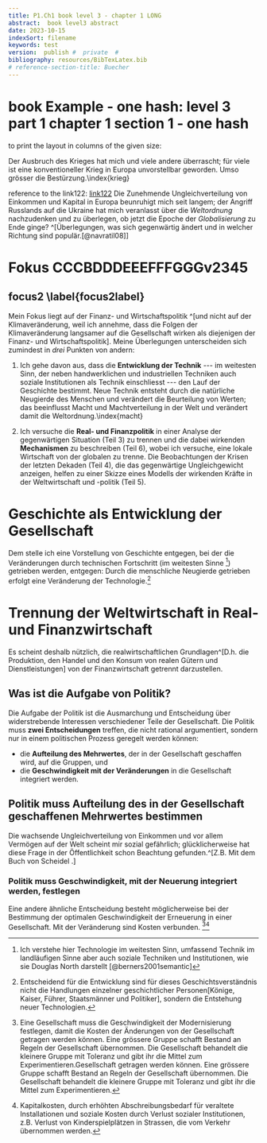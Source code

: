 ```yaml
---
title: P1.Ch1 book level 3 - chapter 1 LONG
abstract:  book level3 abstract
date: 2023-10-15
indexSort: filename
keywords: test
version:  publish #  private  #
bibliography: resources/BibTexLatex.bib
# reference-section-title: Buecher
---
```


# book Example - one hash: level  3  part 1 chapter 1 section 1 - one hash

to print the layout in columns of the given size: 



Der Ausbruch des Krieges hat mich und viele andere überrascht; für viele ist eine konventioneller Krieg in Europa unvorstellbar geworden. Umso grösser die Bestürzung.\index{krieg}

reference to the link122: [link122](#p1ch2s2)
Die Zunehmende Ungleichverteilung von Einkommen und Kapital in Europa beunruhigt mich seit langem; der Angriff Russlands auf die Ukraine hat mich veranlasst über die *Weltordnung* nachzudenken und zu überlegen, ob jetzt die Epoche der *Globalisierung* zu Ende ginge? ^[Überlegungen, was sich gegenwärtig ändert und in welcher Richtung sind populär.[@navratil08]]

<!-- [@häring; @harari].] -->

# Fokus CCCBDDDEEEFFFGGGv2345
## focus2 \label{focus2label}

Mein Fokus liegt auf der Finanz- und Wirtschaftspolitik ^[und nicht auf der Klimaveränderung, weil ich annehme, dass die Folgen der Klimaveränderung langsamer auf die Gesellschaft wirken als diejenigen der Finanz- und Wirtschaftspolitik]. Meine Überlegungen unterscheiden sich zumindest in *drei* Punkten von andern:

1. Ich gehe davon aus, dass die **Entwicklung der Technik** --- im weitesten Sinn, der neben handwerklichen und industriellen Techniken auch soziale Institutionen als Technik einschliesst --- den Lauf der Geschichte bestimmt. Neue Technik entsteht durch die natürliche Neugierde des Menschen und verändert die Beurteilung von Werten; das beeinflusst Macht und Machtverteilung in der Welt und verändert damit die Weltordnung.\index{macht}

2. Ich versuche die **Real- und Finanzpolitik** in einer Analyse der gegenwärtigen Situation (Teil 3) zu trennen und die dabei wirkenden **Mechanismen** zu beschreiben (Teil 6), wobei ich versuche, eine lokale Wirtschaft von der globalen zu trenne. Die Beobachtungen der Krisen der letzten Dekaden (Teil 4), die das gegenwärtige Ungleichgewicht anzeigen, helfen zu einer Skizze eines Modells der wirkenden Kräfte in der Weltwirtschaft und -politik (Teil 5).

# Geschichte als Entwicklung der Gesellschaft

Dem stelle ich eine Vorstellung von Geschichte entgegen, bei der die Veränderungen durch technischen Fortschritt (im weitesten Sinne [^north]) getrieben werden, entgegen: Durch die menschliche Neugierde getrieben erfolgt eine Veränderung der Technologie.[^kaiser]

[^north]: Ich verstehe hier Technologie im weitesten Sinn, umfassend Technik im landläufigen Sinne aber auch soziale Techniken und Institutionen, wie sie Douglas North darstellt [@berners2001semantic]

[^kaiser]: Entscheidend für die Entwicklung sind für dieses Geschichtsverständnis nicht die Handlungen einzelner geschichtlicher Personen[Könige, Kaiser, Führer, Staatsmänner und Politiker], sondern die Entstehung neuer Technologien.
 

# Trennung der Weltwirtschaft in Real- und Finanzwirtschaft

 

Es scheint deshalb nützlich, die realwirtschaftlichen Grundlagen^[D.h. die Produktion, den Handel und den Konsum von realen Gütern und Dienstleistungen] von der Finanzwirtschaft getrennt darzustellen.

## Was ist die Aufgabe von Politik?

Die Aufgabe der Politik ist die Ausmarchung und Entscheidung über widerstrebende Interessen verschiedener Teile der Gesellschaft.
Die Politik muss **zwei Entscheidungen** treffen, die nicht rational argumentiert, sondern nur in einem politischen Prozess geregelt werden können:

- die **Aufteilung des Mehrwertes**, der in der Gesellschaft geschaffen wird, auf die Gruppen, und
- die **Geschwindigkeit mit der Veränderungen** in die Gesellschaft integriert werden.

## Politik muss Aufteilung des in der Gesellschaft geschaffenen Mehrwertes bestimmen
Die wachsende Ungleichverteilung von Einkommen und vor allem Vermögen auf der Welt scheint mir sozial gefährlich; glücklicherweise hat diese Frage in der Öffentlichkeit schon Beachtung gefunden.^[Z.B. Mit dem Buch von Scheidel .]



### Politik muss Geschwindigkeit, mit der Neuerung integriert werden, festlegen
Eine andere ähnliche Entscheidung besteht möglicherweise bei der Bestimmung der optimalen Geschwindigkeit der Erneuerung in einer Gesellschaft. Mit der Veränderung sind Kosten verbunden. [^erneuerung][^kk]


[^kk]: Kapitalkosten, durch erhöhten Abschreibungsbedarf für veraltete Installationen und soziale Kosten durch Verlust sozialer Institutionen, z.B. Verlust von Kinderspielplätzen in Strassen, die vom Verkehr übernommen werden.

[^erneuerung]: Eine Gesellschaft muss die Geschwindigkeit der Modernisierung festlegen, damit die Kosten der Änderungen von der Gesellschaft getragen werden können. Eine grössere Gruppe schafft  Bestand an Regeln der Gesellschaft übernommen. Die Gesellschaft behandelt die kleinere Gruppe mit Toleranz und gibt ihr die Mittel zum Experimentieren.Gesellschaft getragen werden können. Eine grössere Gruppe schafft  Bestand an Regeln der Gesellschaft übernommen. Die Gesellschaft behandelt die kleinere Gruppe mit Toleranz und gibt ihr die Mittel zum Experimentieren.

